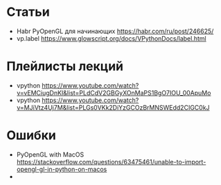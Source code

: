 # Статьи
* Habr PyOpenGL для начинающих https://habr.com/ru/post/246625/
* vp.label https://www.glowscript.org/docs/VPythonDocs/label.html


# Плейлисты лекций
* vpython https://www.youtube.com/watch?v=vEMCiugDnKI&list=PLdCdV2GBGyXOnMaPS1BgO7IOU_00ApuMo
* vpython https://www.youtube.com/watch?v=MJiVtz4Uj7M&list=PLGs0VKk2DiYzGCOzBrMNSWEdd2CIGC0kJ
  

# Ошибки
* PyOpenGL with MacOS https://stackoverflow.com/questions/63475461/unable-to-import-opengl-gl-in-python-on-macos
* 
